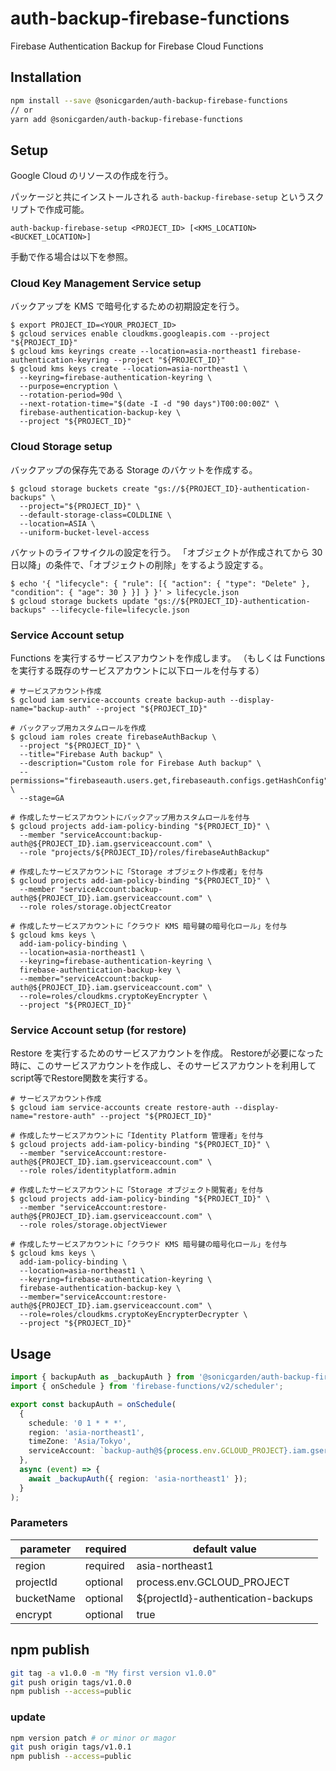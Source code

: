 # auth-backup-firebase-functions

Firebase Authentication Backup for Firebase Cloud Functions

## Installation

```sh
npm install --save @sonicgarden/auth-backup-firebase-functions
// or
yarn add @sonicgarden/auth-backup-firebase-functions
```

## Setup
Google Cloud のリソースの作成を行う。

パッケージと共にインストールされる `auth-backup-firebase-setup` というスクリプトで作成可能。

```
auth-backup-firebase-setup <PROJECT_ID> [<KMS_LOCATION> <BUCKET_LOCATION>]
```

手動で作る場合は以下を参照。

### Cloud Key Management Service setup

バックアップを KMS で暗号化するための初期設定を行う。

```shell
$ export PROJECT_ID=<YOUR_PROJECT_ID>
$ gcloud services enable cloudkms.googleapis.com --project "${PROJECT_ID}"
$ gcloud kms keyrings create --location=asia-northeast1 firebase-authentication-keyring --project "${PROJECT_ID}"
$ gcloud kms keys create --location=asia-northeast1 \
  --keyring=firebase-authentication-keyring \
  --purpose=encryption \
  --rotation-period=90d \
  --next-rotation-time="$(date -I -d "90 days")T00:00:00Z" \
  firebase-authentication-backup-key \
  --project "${PROJECT_ID}"
```

### Cloud Storage setup

バックアップの保存先である Storage のバケットを作成する。

```shell
$ gcloud storage buckets create "gs://${PROJECT_ID}-authentication-backups" \
  --project="${PROJECT_ID}" \
  --default-storage-class=COLDLINE \
  --location=ASIA \
  --uniform-bucket-level-access
```

バケットのライフサイクルの設定を行う。
「オブジェクトが作成されてから 30 日以降」の条件で、「オブジェクトの削除」をするよう設定する。

```shell
$ echo '{ "lifecycle": { "rule": [{ "action": { "type": "Delete" }, "condition": { "age": 30 } }] } }' > lifecycle.json
$ gcloud storage buckets update "gs://${PROJECT_ID}-authentication-backups" --lifecycle-file=lifecycle.json
```

### Service Account setup

Functions を実行するサービスアカウントを作成します。
（もしくは Functions を実行する既存のサービスアカウントに以下ロールを付与する）

```shell
# サービスアカウント作成
$ gcloud iam service-accounts create backup-auth --display-name="backup-auth" --project "${PROJECT_ID}"

# バックアップ用カスタムロールを作成
$ gcloud iam roles create firebaseAuthBackup \
  --project "${PROJECT_ID}" \
  --title="Firebase Auth backup" \
  --description="Custom role for Firebase Auth backup" \
  --permissions="firebaseauth.users.get,firebaseauth.configs.getHashConfig" \
  --stage=GA

# 作成したサービスアカウントにバックアップ用カスタムロールを付与
$ gcloud projects add-iam-policy-binding "${PROJECT_ID}" \
  --member "serviceAccount:backup-auth@${PROJECT_ID}.iam.gserviceaccount.com" \
  --role "projects/${PROJECT_ID}/roles/firebaseAuthBackup"

# 作成したサービスアカウントに「Storage オブジェクト作成者」を付与
$ gcloud projects add-iam-policy-binding "${PROJECT_ID}" \
  --member "serviceAccount:backup-auth@${PROJECT_ID}.iam.gserviceaccount.com" \
  --role roles/storage.objectCreator

# 作成したサービスアカウントに「クラウド KMS 暗号鍵の暗号化ロール」を付与
$ gcloud kms keys \
  add-iam-policy-binding \
  --location=asia-northeast1 \
  --keyring=firebase-authentication-keyring \
  firebase-authentication-backup-key \
  --member="serviceAccount:backup-auth@${PROJECT_ID}.iam.gserviceaccount.com" \
  --role=roles/cloudkms.cryptoKeyEncrypter \
  --project "${PROJECT_ID}"
```

### Service Account setup (for restore)

Restore を実行するためのサービスアカウントを作成。
Restoreが必要になった時に、このサービスアカウントを作成し、そのサービスアカウントを利用してscript等でRestore関数を実行する。

```shell
# サービスアカウント作成
$ gcloud iam service-accounts create restore-auth --display-name="restore-auth" --project "${PROJECT_ID}"

# 作成したサービスアカウントに「Identity Platform 管理者」を付与
$ gcloud projects add-iam-policy-binding "${PROJECT_ID}" \
  --member "serviceAccount:restore-auth@${PROJECT_ID}.iam.gserviceaccount.com" \
  --role roles/identityplatform.admin

# 作成したサービスアカウントに「Storage オブジェクト閲覧者」を付与
$ gcloud projects add-iam-policy-binding "${PROJECT_ID}" \
  --member "serviceAccount:restore-auth@${PROJECT_ID}.iam.gserviceaccount.com" \
  --role roles/storage.objectViewer

# 作成したサービスアカウントに「クラウド KMS 暗号鍵の暗号化ロール」を付与
$ gcloud kms keys \
  add-iam-policy-binding \
  --location=asia-northeast1 \
  --keyring=firebase-authentication-keyring \
  firebase-authentication-backup-key \
  --member="serviceAccount:restore-auth@${PROJECT_ID}.iam.gserviceaccount.com" \
  --role=roles/cloudkms.cryptoKeyEncrypterDecrypter \
  --project "${PROJECT_ID}"
```

## Usage

```ts
import { backupAuth as _backupAuth } from '@sonicgarden/auth-backup-firebase-functions';
import { onSchedule } from 'firebase-functions/v2/scheduler';

export const backupAuth = onSchedule(
  {
    schedule: '0 1 * * *',
    region: 'asia-northeast1',
    timeZone: 'Asia/Tokyo',
    serviceAccount: `backup-auth@${process.env.GCLOUD_PROJECT}.iam.gserviceaccount.com`,
  },
  async (event) => {
    await _backupAuth({ region: 'asia-northeast1' });
  }
);
```

### Parameters

| parameter  | required | default value                       |
| ---------- | -------- | ----------------------------------- |
| region     | required | asia-northeast1                     |
| projectId  | optional | process.env.GCLOUD_PROJECT          |
| bucketName | optional | ${projectId}-authentication-backups |
| encrypt    | optional | true                                |

## npm publish

```sh
git tag -a v1.0.0 -m "My first version v1.0.0"
git push origin tags/v1.0.0
npm publish --access=public
```

### update

```sh
npm version patch # or minor or magor
git push origin tags/v1.0.1
npm publish --access=public
```
